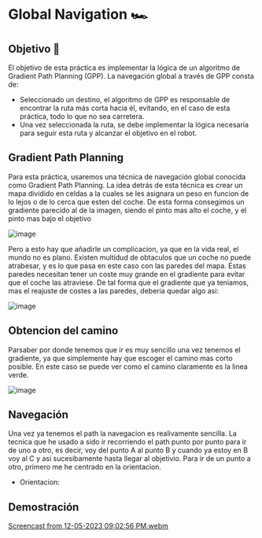 # Global Navigation 🏎️

## Objetivo 🎯
El objetivo de esta práctica es implementar la lógica de un algoritmo de Gradient Path Planning (GPP). La navegación global a través de GPP consta de:

* Seleccionado un destino, el algoritmo de GPP es responsable de encontrar la ruta más corta hacia él, evitando, en el caso de esta práctica, todo lo que no sea carretera.
* Una vez seleccionada la ruta, se debe implementar la lógica necesaria para seguir esta ruta y alcanzar el objetivo en el robot.

## Gradient Path Planning
Para esta práctica, usaremos una técnica de navegación global conocida como Gradient Path Planning. La idea detrás de esta técnica es crear un mapa dividido en celdas a la cuales se les asignara un peso en funcion de lo lejos o de lo cerca que esten del coche. De esta forma consegimos un gradiente parecido al de la imagen, siendo el pinto mas alto el coche, y el pinto mas bajo el objetivo

![image](https://github.com/cescarcena2021/RoboticaMovil2023-2024/assets/102520602/d12ba1b4-56cc-4fb9-83d8-cd307dbe7556)

Pero a esto hay que añadirle un complicacion, ya que en la vida real, el mundo no es plano. Existen multidud de obtaculos que un coche no puede atrabesar, y es lo que pasa en este caso con las paredes del mapa. Estas paredes necesitan  tener un coste muy grande en el gradiente para evitar que el coche las atraviese. De tal forma que el gradiente que ya teniamos, mas el reajuste de costes a las paredes, deberia quedar algo asi:

![image](https://github.com/cescarcena2021/RoboticaMovil2023-2024/assets/102520602/0b64c1c4-d7ff-4cbf-8928-75cb07185fd9)

## Obtencion del camino
Parsaber por donde tenemos que ir es muy sencillo una vez tenemos el gradiente, ya que simplemente hay que escoger el camino mas corto posible. En este caso se puede ver como el camino claramente es la linea verde.

![image](https://github.com/cescarcena2021/RoboticaMovil2023-2024/assets/102520602/ae50a680-49a0-4284-8d03-a9927b7cbc66)


## Navegación

Una vez ya tenemos el path la navegacion es realivamente sencilla. La tecnica que he usado a sido ir recorriendo el path punto por punto para ir de uno a otro, es decir, voy del punto A al punto B y cuando ya estoy en B voy al C y asi sucesibamente hasta llegar al objetivio. Para ir de un punto a otro, primero me he centrado en la orientacion. 

* Orientacion: 


## Demostración

[Screencast from 12-05-2023 09:02:56 PM.webm](https://github.com/cescarcena2021/RoboticaMovil2023-2024/assets/102520602/102d6ba1-21a8-4548-b4cd-e60d66f37102)




  





